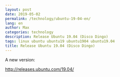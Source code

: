 ```yaml
---
layout: post
date: 2019-05-02
permalink: /technology/ubuntu-19-04-en/
lang: en
author: Max
categories: technology
description: Release Ubuntu 19.04 (Disco Dingo)
tags: linux ubuntu ubuntu19 ubuntu1904 ubuntu19.04
title: Release Ubuntu 19.04 (Disco Dingo)
---
```


A new version:

http://releases.ubuntu.com/19.04/
